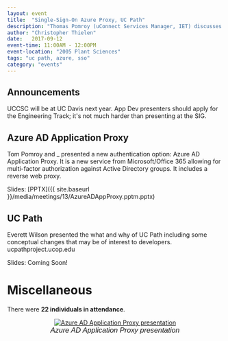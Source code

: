```yaml
---
layout: event
title:  "Single-Sign-On Azure Proxy, UC Path"
description: "Thomas Pomroy (uConnect Services Manager, IET) discusses the SSO Azure App Auth proxy, Everett Wilson (Technical Lead, A&FS: Systems Development) will present on UC Path."
author: "Christopher Thielen"
date:   2017-09-12
event-time: 11:00AM - 12:00PM
event-location: "2005 Plant Sciences"
tags: "uc path, azure, sso"
category: "events"
---
```


Announcements
-
UCCSC will be at UC Davis next year. App Dev presenters should apply for the Engineering Track; it's not much harder than presenting at the SIG.

Azure AD Application Proxy
-
Tom Pomroy and _ presented a new authentication option: Azure AD Application Proxy. It is a new service from Microsoft/Office 365 allowing for multi-factor authorization against Active Directory groups. It includes a reverse web proxy.

Slides: [PPTX]({{ site.baseurl }}/media/meetings/13/AzureADAppProxy.pptm.pptx)

UC Path
-
Everett Wilson presented the what and why of UC Path including some conceptual changes that may be of interest to developers. ucpathproject.ucop.edu

Slides: Coming Soon!

Miscellaneous
=
There were **22 individuals in attendance**.

<div style="margin: auto auto; width: 75%; text-align: center;">
  <a href="{{ site.baseurl }}/media/meetings/13/photo.jpg"><img src="{{ site.baseurl }}/media/meetings/13/photo_s.jpg" alt="Azure AD Application Proxy presentation" /></a><br />
  <span style="font-size: 1.2em; font-style: italic; font-family: sans-serif;">Azure AD Application Proxy presentation</span>
</div>

